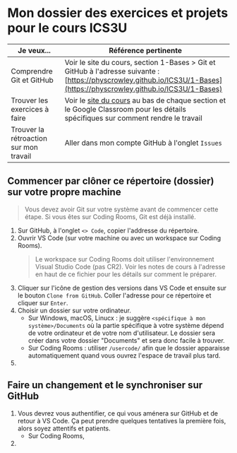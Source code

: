 # Mon dossier des exercices et projets pour le cours ICS3U

Je veux... | Référence pertinente
--- | ---
Comprendre Git et GitHub | Voir le site du cours, section 1-Bases > Git et GitHub à l'adresse suivante : [https://physcrowley.github.io/ICS3U/1-Bases](https://physcrowley.github.io/ICS3U/1-Bases)
Trouver les exercices à faire | Voir le [site du cours](https://physcrowley.github.io/ICS3U) au bas de chaque section et le Google Classroom pour les détails spécifiques sur comment rendre le travail
Trouver la rétroaction sur mon travail | Aller dans mon compte GitHub à l'onglet `Issues`

## Commencer par clôner ce répertoire (dossier) sur votre propre machine

> Vous devez avoir Git sur votre système avant de commencer cette étape. Si vous êtes sur Coding Rooms, Git est déjà installé.

1. Sur GitHub, à l'onglet `<> Code`, copier l'addresse du répertoire.
2. Ouvrir VS Code (sur votre machine ou avec un workspace sur Coding Rooms).
    > Le workspace sur Coding Rooms doit utiliser l'environnement Visual Studio Code (pas CR2). Voir les notes de cours à l'adresse en haut de ce fichier pour les détails sur comment le préparer.
4. Cliquer sur l'icône de gestion des versions dans VS Code et ensuite sur le bouton `Clone from GitHub`. Coller l'adresse pour ce répertoire et cliquer sur `Enter`.
5. Choisir un dossier sur votre ordinateur.
     * Sur Windows, macOS, Linucx : je suggère `<spécifique à mon système>/Documents` où la partie spécifique à votre système dépend de votre ordinateur et de votre nom d'utilisateur. Le dossier sera créer dans votre dossier "Documents" et sera donc facile à trouver.
     * Sur Coding Rooms : utiliser `/usercode/` afin que le dossier apparaisse automatiquement quand vous ouvrez l'espace de travail plus tard.
6. 

## Faire un changement et le synchroniser sur GitHub

1. Vous devrez vous authentifier, ce qui vous aménera sur GitHub et de retour à VS Code. Ça peut prendre quelques tentatives la première fois, alors soyez attentifs et patients.
    * Sur Coding Rooms, 
9. 
